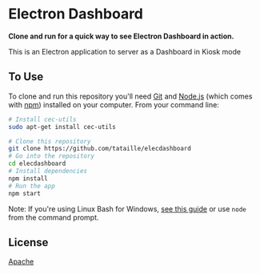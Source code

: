 # Electron Dashboard

**Clone and run for a quick way to see Electron Dashboard in action.**

This is an Electron application to server as a Dashboard in Kiosk mode


## To Use

To clone and run this repository you'll need [Git](https://git-scm.com) and [Node.js](https://nodejs.org/en/download/) (which comes with [npm](http://npmjs.com)) installed on your computer. From your command line:

```bash
# Install cec-utils
sudo apt-get install cec-utils

# Clone this repository
git clone https://github.com/tataille/elecdashboard
# Go into the repository
cd elecdashboard
# Install dependencies
npm install
# Run the app
npm start
```

Note: If you're using Linux Bash for Windows, [see this guide](https://www.howtogeek.com/261575/how-to-run-graphical-linux-desktop-applications-from-windows-10s-bash-shell/) or use `node` from the command prompt.

## License

[Apache](LICENSE.md)

